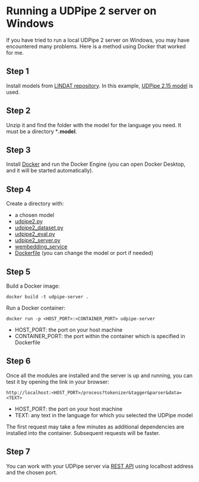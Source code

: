 # Running a UDPipe 2 server on Windows
If you have tried to run a local UDPipe 2 server on Windows, you may have encountered many problems. Here is a method using Docker that worked for me.

## Step 1
Install models from [LINDAT repository](https://lindat.mff.cuni.cz/repository/xmlui/?locale-attribute=en). In this example, [UDPipe 2.15 model](https://lindat.mff.cuni.cz/repository/xmlui/handle/11234/1-5797) is used.

## Step 2
Unzip it and find the folder with the model for the language you need. It must be a directory ***.model**.

## Step 3
Install [Docker](https://www.docker.com) and run the Docker Engine (you can open Docker Desktop, and it will be started automatically).

## Step 4
Create a directory with:
* a chosen model
* [udpipe2.py](https://github.com/ufal/udpipe/blob/e7e95586c92a6e07fbe71418611f83132ee342ca/udpipe2.py)
* [udpipe2_dataset.py](https://github.com/ufal/udpipe/blob/e7e95586c92a6e07fbe71418611f83132ee342ca/udpipe2_dataset.py)
* [udpipe2_eval.py](https://github.com/ufal/udpipe/blob/e7e95586c92a6e07fbe71418611f83132ee342ca/udpipe2_eval.py)
* [udpipe2_server.py](https://github.com/ufal/udpipe/blob/e7e95586c92a6e07fbe71418611f83132ee342ca/udpipe2_server.py)
* [wembedding_service](https://github.com/ufal/wembedding_service/tree/88b2aacff27ddfa3493abb5f9d5662b794b51d44)
* [Dockerfile](https://github.com/dmytryk28/udpipe-local-windows/blob/main/Dockerfile) (you can change the model or port if needed)

## Step 5
Build a Docker image:
```
docker build -t udpipe-server .
```
Run a Docker container:
```
docker run -p <HOST_PORT>:<CONTAINER_PORT> udpipe-server 
```
* HOST_PORT: the port on your host machine
* CONTAINER_PORT: the port within the container which is specified in Dockerfile

## Step 6
Once all the modules are installed and the server is up and running, you can test it by opening the link in your browser:
```
http://localhost:<HOST_PORT>/process?tokenizer&tagger&parser&data=<TEXT>
```
* HOST_PORT: the port on your host machine
* TEXT: any text in the language for which you selected the UDPipe model

The first request may take a few minutes as additional dependencies are installed into the container. Subsequent requests will be faster.

## Step 7
You can work with your UDPipe server via [REST API](https://lindat.mff.cuni.cz/services/udpipe/api-reference.php) using localhost address and the chosen port.

